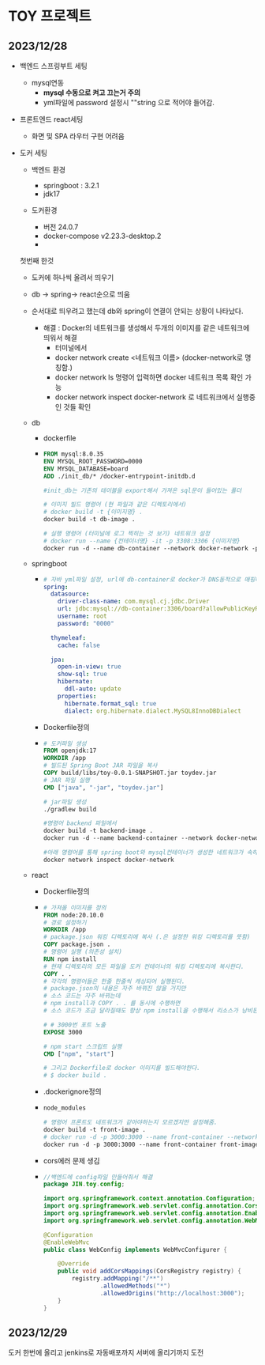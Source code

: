 # TOY 프로젝트

## 2023/12/28

- 백엔드 스프링부트 세팅

  - mysql연동
    - **mysql 수동으로 켜고 끄는거 주의**
    - yml파일에 password 설정시 ""string 으로 적어야 들어감.

- 프론트엔드 react세팅
  - 화면 및 SPA 라우터 구현 어려움

- 도커 세팅

  - 백엔드 환경
    - springboot : 3.2.1
    - jdk17

  - 도커환경
    - 버전 24.0.7
    - docker-compose v2.23.3-desktop.2
    - 


  첫번째 한것

  - 도커에 하나씩 올려서 띄우기

  - db -> spring-> react순으로 띄움

  - 순서대로 띄우려고 했는데 db와 spring이 연결이 안되는 상황이 나타났다.

    - 해결 : Docker의 네트워크를 생성해서 두개의 이미지를 같은 네트워크에 띄워서 해결
      - 터미널에서
      - docker network create <네트워크 이름> (docker-network로 명칭함.)
      - docker network ls 명령어 입력하면 docker 네트워크 목록 확인 가능
      - docker network inspect docker-network 로 네트워크에서 실행중인 것들 확인

  - db 

    - dockerfile

    - ```dockerfile
      FROM mysql:8.0.35
      ENV MYSQL_ROOT_PASSWORD=0000
      ENV MYSQL_DATABASE=board
      ADD ./init_db/* /docker-entrypoint-initdb.d
      
      #init_db는 기존의 테이블을 export해서 가져온 sql문이 들어있는 폴더
      
      # 이미지 빌드 명령어 (현 파일과 같은 디렉토리에서)
      # docker build -t {이미지명} .
      docker build -t db-image .
      
      # 실행 명령어 (터미널에 로그 찍히는 것 보기) 네트워크 설정
      # docker run --name {컨테이너명} -it -p 3308:3306 {이미지명}
      docker run -d --name db-container --network docker-network -p 3308:3306 db-image
      ```
    
  - springboot

    - ```yml
      # 자바 yml파일 설정, url에 db-container로 docker가 DNS동적으로 매핑해줌.(db컨테이너 이름 맞춰줘야함.)
      spring:
        datasource:
          driver-class-name: com.mysql.cj.jdbc.Driver
          url: jdbc:mysql://db-container:3306/board?allowPublicKeyRetrieval=true&useSSL=false
          username: root
          password: "0000"
      
        thymeleaf:
          cache: false
      
        jpa:
          open-in-view: true
          show-sql: true
          hibernate:
            ddl-auto: update
          properties:
            hibernate.format_sql: true
            dialect: org.hibernate.dialect.MySQL8InnoDBDialect
      ```

    - Dockerfile정의

    - ```dockerfile
      # 도커파일 생성
      FROM openjdk:17
      WORKDIR /app
      # 빌드된 Spring Boot JAR 파일을 복사
      COPY build/libs/toy-0.0.1-SNAPSHOT.jar toydev.jar
      # JAR 파일 실행
      CMD ["java", "-jar", "toydev.jar"]
      
      # jar파일 생성
      ./gradlew build
      
      #명령어 backend 파일에서 
      docker build -t backend-image .
      docker run -d --name backend-container --network docker-network -p 8080:8080 backend-image
      
      #아래 명령어를 통해 spring boot와 mysql컨테이너가 생성한 네트워크가 속하는지 확인.
      docker network inspect docker-network
      ```

  - react

    - Dockerfile정의

    - ```dockerfile
      # 가져올 이미지를 정의
      FROM node:20.10.0
      # 경로 설정하기
      WORKDIR /app
      # package.json 워킹 디렉토리에 복사 (.은 설정한 워킹 디렉토리를 뜻함)
      COPY package.json .
      # 명령어 실행 (의존성 설치)
      RUN npm install
      # 현재 디렉토리의 모든 파일을 도커 컨테이너의 워킹 디렉토리에 복사한다.
      COPY . .
      # 각각의 명령어들은 한줄 한줄씩 캐싱되어 실행된다.
      # package.json의 내용은 자주 바뀌진 않을 거지만
      # 소스 코드는 자주 바뀌는데
      # npm install과 COPY . . 를 동시에 수행하면
      # 소스 코드가 조금 달라질때도 항상 npm install을 수행해서 리소스가 낭비된다.
      
      # # 3000번 포트 노출
      EXPOSE 3000
      
      # npm start 스크립트 실행
      CMD ["npm", "start"]
      
      # 그리고 Dockerfile로 docker 이미지를 빌드해야한다.
      # $ docker build .
      ```

    - .dockerignore정의

    - ```dockerfile
      node_modules
      
      # 명령어 프론트도 네트워크가 같아야하는지 모르겠지만 설정해줌.
      docker build -t front-image .
      # docker run -d -p 3000:3000 --name front-container --network docker-network front-image
      docker run -d -p 3000:3000 --name front-container front-image
      ```
      
    - cors에러 문제 생김

    - ```java
      //백엔드에 config파일 만들어줘서 해결
      package JIN.toy.config;
      
      import org.springframework.context.annotation.Configuration;
      import org.springframework.web.servlet.config.annotation.CorsRegistry;
      import org.springframework.web.servlet.config.annotation.EnableWebMvc;
      import org.springframework.web.servlet.config.annotation.WebMvcConfigurer;
      
      @Configuration
      @EnableWebMvc
      public class WebConfig implements WebMvcConfigurer {
      
          @Override
          public void addCorsMappings(CorsRegistry registry) {
              registry.addMapping("/**")
                      .allowedMethods("*")
                      .allowedOrigins("http://localhost:3000");
          }
      }
      ```



## 2023/12/29

도커 한번에 올리고 jenkins로 자동배포까지 서버에 올리기까지 도전


